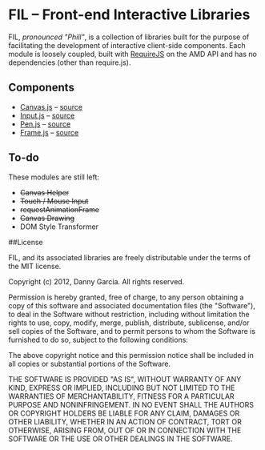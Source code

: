 # FIL – Front-end Interactive Libraries

FIL, *pronounced "Phill"*, is a collection of libraries built for the purpose of facilitating the development of interactive client-side components. Each module is loosely coupled, built with [RequireJS](http://requirejs.org/docs/whyamd.html) on the AMD API and has no dependencies (other than require.js).

## Components

* [Canvas.js](https://github.com/dannyx0/fil/wiki/Canvas.js) – [source](https://github.com/dannyx0/fil/blob/master/src/Canvas.js)
* [Input.js](https://github.com/dannyx0/fil/wiki/Input.js) – [source](https://github.com/dannyx0/fil/blob/master/src/Input.js)
* [Pen.js](https://github.com/dannyx0/fil/wiki/Pen.js) – [source](https://github.com/dannyx0/fil/blob/master/src/Pen.js)
* [Frame.js](https://github.com/dannyx0/fil/wiki/Frame.js) – [source](https://github.com/dannyx0/fil/blob/master/src/Frame.js)

## To-do

These modules are still left:

 * ~~Canvas Helper~~
 * ~~Touch / Mouse Input~~
 * ~~requestAnimationFrame~~
 * ~~Canvas Drawing~~
 * DOM Style Transformer

##License

FIL, and its associated libraries are freely distributable under the terms of the MIT license.

Copyright (c) 2012, Danny Garcia. All rights reserved.

Permission is hereby granted, free of charge, to any person obtaining a copy of this software and associated documentation
files (the "Software"), to deal in the Software without restriction, including without limitation the rights to use,
copy, modify, merge, publish, distribute, sublicense, and/or sell copies of the Software, and to permit persons to whom the Software is furnished to do so, subject to the following conditions:

The above copyright notice and this permission notice shall be included in all copies or substantial portions of the Software.

THE SOFTWARE IS PROVIDED "AS IS", WITHOUT WARRANTY OF ANY KIND, EXPRESS OR IMPLIED, INCLUDING BUT NOT LIMITED TO THE WARRANTIES OF MERCHANTABILITY, FITNESS FOR A PARTICULAR PURPOSE AND NONINFRINGEMENT. IN NO EVENT SHALL THE AUTHORS OR COPYRIGHT HOLDERS BE LIABLE FOR ANY CLAIM, DAMAGES OR OTHER LIABILITY, WHETHER IN AN ACTION OF CONTRACT, TORT OR OTHERWISE, ARISING FROM, OUT OF OR IN CONNECTION WITH THE SOFTWARE OR THE USE OR OTHER DEALINGS IN THE SOFTWARE.